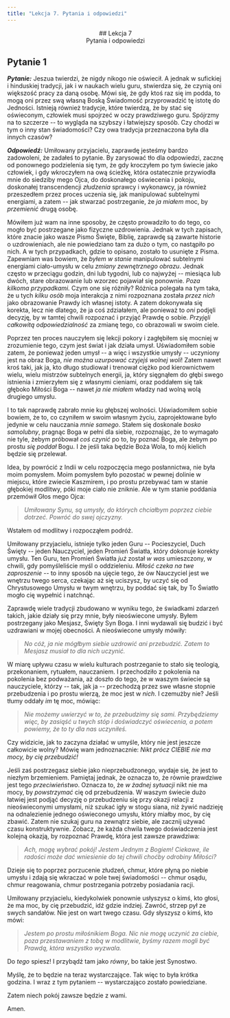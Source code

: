 ```yaml
---
title: "Lekcja 7. Pytania i odpowiedzi"
---
```


<div markdown="1" align="center"> 
## Lekcja 7<br>
Pytania i odpowiedzi

</div>

## Pytanie 1

***Pytanie:*** Jeszua twierdzi, że nigdy nikogo nie oświecił. A jednak w sufickiej i hinduskiej tradycji, jak i w naukach wielu guru, stwierdza się, że czynią oni większość pracy za daną osobę. Mówi się, że gdy ktoś raz się im podda, to mogą oni przez swą własną Boską Świadomość przyprowadzić tę istotę do Jedności. Istnieją również tradycje, które twierdzą, że by stać się oświeconym, człowiek musi spojrzeć w oczy prawdziwego guru. Spójrzmy na to szczerze -- to wygląda na szybszy i łatwiejszy sposób. Czy chodzi w tym o inny stan świadomości? Czy owa tradycja przeznaczona była dla innych czasów?

***Odpowiedź:*** Umiłowany przyjacielu, zaprawdę jesteśmy bardzo zadowoleni, że zadałeś to pytanie. By zarysować tło dla odpowiedzi, zacznę od ponownego podzielenia się tym, że gdy kroczyłem po tym świecie jako człowiek, i gdy wkroczyłem na ową ścieżkę, która ostatecznie przywiodła mnie do siedziby mego Ojca, do doskonałego oświecenia i pokoju, doskonałej transcendencji *złudzenia* sprawcy i wykonawcy, ja również przeszedłem przez proces uczenia się, jak manipulować subtelnymi energiami, a zatem -- jak stwarzać postrzeganie, że *ja miałem* moc, by *przemienić* drugą osobę.

Mówiłem już wam na inne sposoby, że często prowadziło to do tego, co mogło być postrzegane jako fizyczne uzdrowienia. Jednak w tych zapisach, które znacie jako wasze Pismo Święte, Biblię, zaprawdę są zawarte historie o uzdrowieniach, ale nie powiedziano tam za dużo o tym, co nastąpiło po nich. A w tych przypadkach, gdzie to opisano, zostało to usunięte z Pisma. Zapewniam was bowiem, że *byłem w stanie* manipulować subtelnymi energiami ciało-umysłu w celu *zmiany zewnętrznego obrazu*. Jednak często w przeciągu godzin, dni lub tygodni, lub co najwyżej -- miesiąca lub dwóch, stare obrazowanie lub wzorzec pojawiał się ponownie. *Poza kilkoma przypadkami.* Czym one się różniły? Różnica polegała na tym taka, że u tych *kilku osób* moja interakcja z nimi rozpoznana została *przez nich* jako obrazowanie Prawdy ich własnej istoty. A zatem dokonywała się korekta, lecz nie dlatego, że ja coś zdziałałem, ale ponieważ to *oni* podjęli decyzję, by w tamtej chwili rozpoznać i przyjąć Prawdę o sobie. *Przyjęli całkowitą odpowiedzialność* za zmianę tego, co obrazowali w swoim ciele.

Poprzez ten proces nauczyłem się lekcji pokory i zagłębiłem się mocniej w zrozumienie tego, czym jest świat i jak działa umysł. Uświadomiłem sobie zatem, że ponieważ jeden umysł -- a więc i wszystkie umysły -- uczyniony jest na obraz Boga, *nie można uzurpować czyjejś wolnej woli*! Zatem nawet kroś taki, jak ja, kto długo studiował i trenował ciężko pod kierownictwem wielu, wielu mistrzów subtelnych energii, ja, który sięgnąłem do głębi swego istnienia i zmierzyłem się z własnymi cieniami, oraz poddałem się tak głęboko Miłości Boga -- nawet *ja nie miałem* władzy nad wolną wolą drugiego umysłu.

I to tak naprawdę zabrało mnie ku głębszej wolności. Uświadomiłem sobie bowiem, że to, co czyniłem w swoim własnym życiu, zaprojektowane było jedynie w celu nauczania *mnie samego*. Stałem się doskonale *bosko samolubny*, pragnąc Boga w pełni dla siebie, rozpoznając, że to wymagało nie tyle, żebym próbował *coś czynić* po to, by poznać Boga, ale żebym po prostu *się poddał* Bogu. I że jeśli taka będzie Boża Wola, to mój kielich będzie się przelewał.

Idea, by powrócić z Indii w celu rozpoczęcia mego posłannictwa, nie była moim pomysłem. Moim pomysłem było pozostać w pewnej dolinie w miejscu, które zwiecie Kaszmirem, i po prostu przebywać tam w stanie głębokiej modlitwy, póki moje ciało nie zniknie. Ale w tym stanie poddania przemówił Głos mego Ojca:

> *Umiłowany Synu, są umysły, do których chciałbym poprzez ciebie dotrzeć. Powróć do swej ojczyzny.*

Wstałem od modlitwy i rozpocząłem podróż.

Umiłowany przyjacielu, istnieje tylko jeden Guru -- Pocieszyciel, Duch Święty -- jeden Nauczyciel, jeden Promień Światła, który dokonuje korekty umysłu. Ten Guru, ten Promień Światła *już* został *w was* umieszczony, w chwili, gdy pomyśleliście myśl o oddzieleniu. *Miłość czeka na twe zaproszenie* -- to inny sposób na ujęcie tego, że ów Nauczyciel jest we wnętrzu twego serca, czekając aż się uciszysz, by uczyć się od Chrystusowego Umysłu w twym wnętrzu, by poddać się tak, by To Światło mogło cię wypełnić i natchnąć.

Zaprawdę wiele tradycji zbudowano w wyniku tego, że świadkami zdarzeń takich, jakie działy się przy mnie, były nieoświecone umysły. Byłem postrzegany jako Mesjasz, Święty Syn Boga. I inni wydawali się budzić i być uzdrawiani w mojej obecności. A nieoświecone umysły mówiły:

> *No cóż, ja nie mógłbym siebie uzdrowić ani przebudzić. Zatem to Mesjasz musiał to dla nich uczynić.*

W miarę upływu czasu w wielu kulturach postrzeganie to stało się teologią, przekonaniem, rytuałem, nauczaniem. I przechodziło z pokolenia na pokolenia bez podważania, aż doszło do tego, że w waszym świecie są nauczyciele, którzy -- tak, jak ja -- przechodzą przez swe własne stopnie przebudzenia i po prostu wierzą, że moc jest w *nich*. I czemużby nie? Jeśli tłumy oddały *im* tę moc, mówiąc:

> *Nie możemy uwierzyć w to, że przebudzimy się sami. Przybędziemy więc, by zasiąść u twych stóp i doświadczyć oświecenia, a potem powiemy, że to ty dla nas uczyniłeś.*

Czy widzicie, jak to zaczyna działać w umyśle, który nie jest jeszcze całkowicie wolny? Mówię wam jednoznacznie: *Nikt prócz CIEBIE nie ma mocy, by cię przebudzić!*

Jeśli zaś postrzegasz siebie jako nieprzebudzonego, wydaje się, że jest to niezłym brzemieniem. Pamiętaj jednak, że oznacza to, że równie prawdziwe jest tego *przeciwieństwo*. Oznacza to, że *w żadnej sytuacji* nikt nie ma mocy, by *powstrzymać* cię od przebudzenia. W waszym świecie dużo łatwiej jest podjąć decyzję o przebudzeniu się przy okazji relacji z nieoświeconymi umysłami, niż szukać igły w stogu siana, niż żywić nadzieję na odnalezienie jednego oświeconego umysłu, który miałby moc, by cię zbawić. Zatem nie szukaj guru na zewnątrz siebie, ale zacznij używać czasu konstruktywnie. Zobacz, że każda chwila twego doświadczenia jest kolejną okazją, by rozpoznać Prawdę, która jest zawsze prawdziwa:

> *Ach, mogę wybrać pokój! Jestem Jednym z Bogiem! Ciekawe, ile radości może dać wniesienie do tej chwili choćby odrobiny Miłości?*

Dzieje się to poprzez porzucenie złudzeń, chmur, które płyną po niebie umysłu i zdają się wkraczać w pole twej świadomości -- chmur osądu, chmur reagowania, chmur postrzegania potrzeby posiadania racji.

Umiłowany przyjacielu, kiedykolwiek ponownie usłyszysz o kimś, kto głosi, że ma moc, by cię przebudzić, idź gdzie indziej. Zawróć, strzep pył ze swych sandałów. Nie jest on wart twego czasu. Gdy słyszysz o kimś, kto mówi:

> *Jestem po prostu miłośnikiem Boga. Nic nie mogę uczynić za ciebie, poza przestawaniem z tobą w modlitwie, byśmy razem mogli być Prawdą, która wszystko wyzwala.*

Do *tego* spiesz! I przybądź tam jako *równy*, bo takie jest Synostwo.

Myślę, że to będzie na teraz wystarczające. Tak więc to była krótka godzina. I wraz z tym pytaniem -- wystarczająco zostało powiedziane.

Zatem niech pokój zawsze będzie z wami.

Amen.
